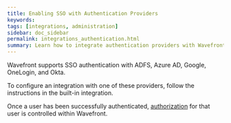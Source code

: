 ```yaml
---
title: Enabling SSO with Authentication Providers
keywords:
tags: [integrations, administration]
sidebar: doc_sidebar
permalink: integrations_authentication.html
summary: Learn how to integrate authentication providers with Wavefront.
---
```


Wavefront supports SSO authentication with ADFS, Azure AD, Google, OneLogin, and Okta.

To configure an integration with one of these providers, follow the instructions in the built-in integration.

Once a user has been successfully authenticated, [authorization](permissions_overview.html) for that user is controlled within Wavefront.
